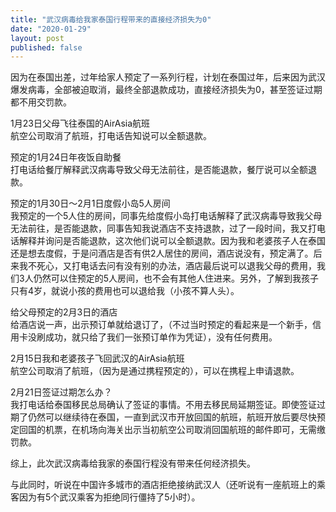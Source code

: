 ```yaml
---
title: "武汉病毒给我家泰国行程带来的直接经济损失为0"
date: "2020-01-29"
layout: post
published: false
---
```


因为在泰国出差，过年给家人预定了一系列行程，计划在泰国过年，后来因为武汉爆发病毒，全部被迫取消，最终全部退款成功，直接经济损失为0，甚至签证过期都不用交罚款。

1月23日父母飞往泰国的AirAsia航班  
航空公司取消了航班，打电话告知说可以全额退款。

预定的1月24日年夜饭自助餐  
打电话给餐厅解释武汉病毒导致父母无法前往，是否能退款，餐厅说可以全额退款。

预定的1月30日～2月1日度假小岛5人房间  
我预定的一个5人住的房间，同事先给度假小岛打电话解释了武汉病毒导致我父母无法前往，是否能退款，同事告知我说酒店不支持退款，过了一段时间，我又打电话解释并询问是否能退款，这次他们说可以全额退款。因为我和老婆孩子人在泰国还是想去度假，于是问酒店是否有供2人居住的房间，酒店说没有，预定满了。后来我不死心，又打电话去问有没有别的办法，酒店最后说可以退我父母的费用，我们3人仍然可以住预定的5人房间，也不会有其他人住进来。另外，了解到我孩子只有4岁，就说小孩的费用也可以退给我（小孩不算人头）。

给父母预定的2月3日的酒店  
给酒店说一声，出示预订单就给退订了，（不过当时预定的看起来是一个新手，信用卡没刷成功，就只给了我们一张预订单作为凭证），没有任何费用。

2月15日我和老婆孩子飞回武汉的AirAsia航班  
航空公司取消了航班，（因为是通过携程预定的），可以在携程上申请退款。

2月21日签证过期怎么办？  
我打电话给泰国移民总局确认了签证的事情。不用去移民局延期签证。即使签证过期了仍然可以继续待在泰国，一直到武汉市开放回国的航班，航班开放后要尽快预定回国的机票，在机场向海关出示当初航空公司取消回国航班的邮件即可，无需缴罚款。

综上，此次武汉病毒给我家的泰国行程没有带来任何经济损失。

与此同时，听说在中国许多城市的酒店拒绝接纳武汉人（还听说有一座航班上的乘客因为有5个武汉乘客为拒绝同行僵持了5小时）。
